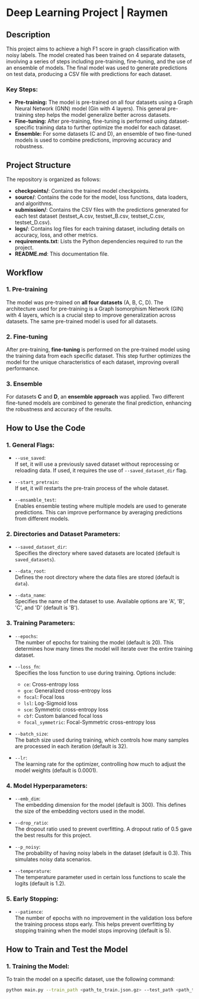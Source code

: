 # Deep Learning Project | Raymen

## Description
This project aims to achieve a high F1 score in graph classification with noisy labels. The model created has been trained on 4 separate datasets, involving a series of steps including pre-training, fine-tuning, and the use of an ensemble of models. The final model was used to generate predictions on test data, producing a CSV file with predictions for each dataset.

### Key Steps:
- **Pre-training:** The model is pre-trained on all four datasets using a Graph Neural Network (GNN) model (Gin with 4 layers). This general pre-training step helps the model generalize better across datasets.
- **Fine-tuning:** After pre-training, fine-tuning is performed using dataset-specific training data to further optimize the model for each dataset.
- **Ensemble:** For some datasets (C and D), an ensemble of two fine-tuned models is used to combine predictions, improving accuracy and robustness.

## Project Structure
The repository is organized as follows:

- **checkpoints/**: Contains the trained model checkpoints.
- **source/**: Contains the code for the model, loss functions, data loaders, and algorithms.
- **submission/**: Contains the CSV files with the predictions generated for each test dataset (testset_A.csv, testset_B.csv, testset_C.csv, testset_D.csv).
- **logs/**: Contains log files for each training dataset, including details on accuracy, loss, and other metrics.
- **requirements.txt**: Lists the Python dependencies required to run the project.
- **README.md**: This documentation file.

## Workflow

### 1. **Pre-training**
The model was pre-trained on **all four datasets** (A, B, C, D). The architecture used for pre-training is a Graph Isomorphism Network (GIN) with 4 layers, which is a crucial step to improve generalization across datasets. The same pre-trained model is used for all datasets.

### 2. **Fine-tuning**
After pre-training, **fine-tuning** is performed on the pre-trained model using the training data from each specific dataset. This step further optimizes the model for the unique characteristics of each dataset, improving overall performance.

### 3. **Ensemble**
For datasets **C** and **D**, an **ensemble approach** was applied. Two different fine-tuned models are combined to generate the final prediction, enhancing the robustness and accuracy of the results.

## How to Use the Code

### 1. **General Flags:**

- `--use_saved`:  
  If set, it will use a previously saved dataset without reprocessing or reloading data. If used, it requires the use of `--saved_dataset_dir` flag.
  
- `--start_pretrain`:  
  If set, it will restarts the pre-train process of the whole dataset.

- `--ensamble_test`:  
  Enables ensemble testing where multiple models are used to generate predictions. This can improve performance by averaging predictions from different models.

### 2. **Directories and Dataset Parameters:**

- `--saved_dataset_dir`:  
  Specifies the directory where saved datasets are located (default is `saved_datasets`).

- `--data_root`:  
  Defines the root directory where the data files are stored (default is `data`).

- `--data_name`:  
  Specifies the name of the dataset to use. Available options are 'A', 'B', 'C', and 'D' (default is 'B').

### 3. **Training Parameters:**

- `--epochs`:  
  The number of epochs for training the model (default is 20). This determines how many times the model will iterate over the entire training dataset.

- `--loss_fn`:  
  Specifies the loss function to use during training. Options include:
  - `ce`: Cross-entropy loss
  - `gce`: Generalized cross-entropy loss
  - `focal`: Focal loss
  - `lsl`: Log-Sigmoid loss
  - `sce`: Symmetric cross-entropy loss
  - `cbf`: Custom balanced focal loss
  - `focal_symmetric`: Focal-Symmetric cross-entropy loss

- `--batch_size`:  
  The batch size used during training, which controls how many samples are processed in each iteration (default is 32).

- `--lr`:  
  The learning rate for the optimizer, controlling how much to adjust the model weights (default is 0.0001).

### 4. **Model Hyperparameters:**

- `--emb_dim`:  
  The embedding dimension for the model (default is 300). This defines the size of the embedding vectors used in the model.

- `--drop_ratio`:  
  The dropout ratio used to prevent overfitting. A dropout ratio of 0.5 gave the best results for this project.

- `--p_noisy`:  
  The probability of having noisy labels in the dataset (default is 0.3). This simulates noisy data scenarios.

- `--temperature`:  
  The temperature parameter used in certain loss functions to scale the logits (default is 1.2).

### 5. **Early Stopping:**

- `--patience`:  
  The number of epochs with no improvement in the validation loss before the training process stops early. This helps prevent overfitting by stopping training when the model stops improving (default is 5).

## How to Train and Test the Model

### 1. **Training the Model:**
To train the model on a specific dataset, use the following command:

```bash
python main.py --train_path <path_to_train.json.gz> --test_path <path_to_test.json.gz>